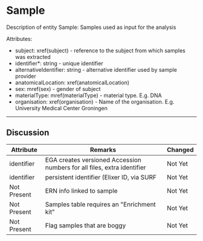 # Sample #

Description of entity Sample: Samples used as input for the analysis

Attributes:
*	subject: xref(subject) - reference to the subject from which samples was extracted
*	identifier*: string - unique identifier
*	alternativeIdentifier: string - alternative identifier used by sample provider
*	anatomicalLocation: xref(anatomicalLocation)
*	sex: mref(sex) - gender of subject
*	materialType: mref(materialType) - material type. E.g. DNA
*	organisation: xref(organisation) - Name of the organisation. E.g. University Medical Center Groningen


---

## Discussion ##


| Attribute | Remarks    | Changed  |
| ------------ | ------------ | ---------- |
| identifier | EGA creates versioned Accession numbers for all files, extra identifier | Not Yet |
| identifier | persistent identifier (Elixer ID, via SURF | Not Yet |
| Not Present | ERN info linked to sample | Not Yet |
| Not Present | Samples table requires an "Enrichment kit" | Not Yet |
| Not Present | Flag samples that are boggy | Not Yet |
